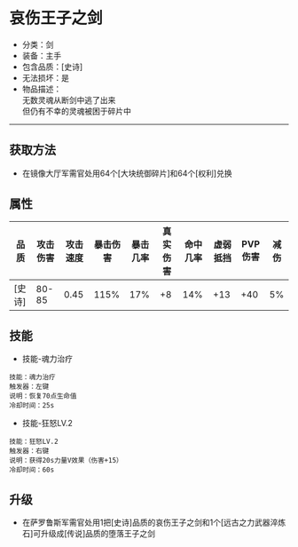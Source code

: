 # 哀伤王子之剑
* 分类：剑
* 装备：主手
* 包含品质：[史诗]
* 无法损坏：是
* 物品描述：<br/>
无数灵魂从断剑中逃了出来<br/>
但仍有不幸的灵魂被困于碎片中
---
## 获取方法
* 在镜像大厅军需官处用64个[大块统御碎片]和64个[权利]兑换
## 属性
|品质|攻击伤害|攻击速度|暴击伤害|暴击几率|真实伤害|命中几率|虚弱抵挡|PVP伤害|减伤|
|----|----|----|----|----|----|----|----|----|----|
|[史诗]|80-85|0.45|115%|17%|+8|14%|+13|+40|5%|
## 技能
* 技能-魂力治疗
```
技能：魂力治疗
触发器：左键
说明：恢复70点生命值
冷却时间：25s
```
* 技能-狂怒LV.2
```
技能：狂怒LV.2
触发器：右键
说明：获得20s力量V效果（伤害+15）
冷却时间：60s
```
## 升级
* 在萨罗鲁斯军需官处用1把[史诗]品质的哀伤王子之剑和1个[远古之力武器淬炼石]可升级成[传说]品质的堕落王子之剑

